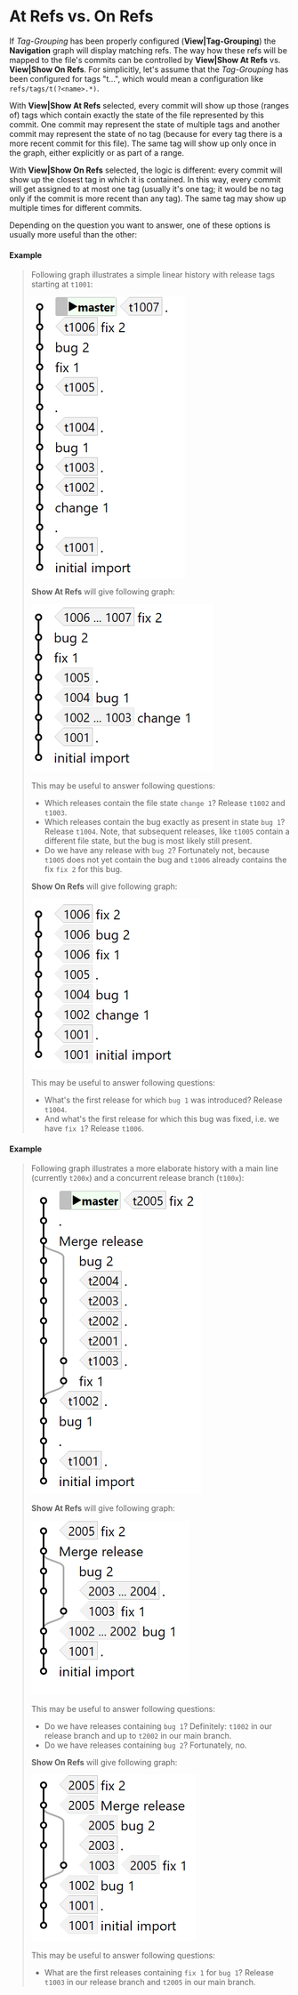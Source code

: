 # At Refs vs. On Refs

If *Tag-Grouping* has been properly configured (**View|Tag-Grouping**) the **Navigation** graph will display matching refs.
The way how these refs will be mapped to the file's commits can be controlled by **View|Show At Refs** vs. **View|Show On Refs**.
For simplicitly, let's assume that the *Tag-Grouping* has been configured for tags "t...", which would mean a configuration like `refs/tags/t(?<name>.*)`.

With **View|Show At Refs** selected, every commit will show up those (ranges of) tags which contain exactly the state of the file represented by this commit.
One commit may represent the state of multiple tags and another commit may represent the state of no tag (because for every tag there is a more recent commit for this file).
The same tag will show up only once in the graph, either explicitly or as part of a range.

With **View|Show On Refs** selected, the logic is different: every commit will show up the closest tag in which it is contained.
In this way, every commit will get assigned to at most one tag (usually it's one tag; it would be no tag only if the commit is more recent than any tag).
The same tag may show up multiple times for different commits.

Depending on the question you want to answer, one of these options is usually more useful than the other:

#### Example
> Following graph illustrates a simple linear history with release tags starting at `t1001`:
>
> ![](attachments/at-refs-vs-on-refs-simple-overview.png)
>
> **Show At Refs** will give following graph:
>
> ![](attachments/at-refs-vs-on-refs-simple-at.png)
>
> This may be useful to answer following questions:
> * Which releases contain the file state `change 1`? Release `t1002` and `t1003`.
> * Which releases contain the bug exactly as present in state `bug 1`? Release `t1004`. Note, that subsequent releases, like `t1005` contain a different file state, but the bug is most likely still present.
> * Do we have any release with `bug 2`? Fortunately not, because `t1005` does not yet contain the bug and `t1006` already contains the fix `fix 2` for this bug.
>
> **Show On Refs** will give following graph:
>
> ![](attachments/at-refs-vs-on-refs-simple-on.png)
>
> This may be useful to answer following questions:
> * What's the first release for which `bug 1` was introduced? Release `t1004`.
> * And what's the first release for which this bug was fixed, i.e. we have `fix 1`? Release `t1006`.

#### Example
> Following graph illustrates a more elaborate history with a main line (currently `t200x`) and a concurrent release branch (`t100x`):
>
> ![](attachments/at-refs-vs-on-refs-two-branches-overview.png)
>
> **Show At Refs** will give following graph:
>
> ![](attachments/at-refs-vs-on-refs-two-branches-at.png)
>
> This may be useful to answer following questions:
> * Do we have releases containing `bug 1`? Definitely: `t1002` in our release branch and up to `t2002` in our main branch.
> * Do we have releases containing `bug 2`? Fortunately, no.
>
> **Show On Refs** will give following graph:
>
> ![](attachments/at-refs-vs-on-refs-two-branches-on.png)
>
> This may be useful to answer following questions:
> * What are the first releases containing `fix 1` for `bug 1`? Release `t1003` in our release branch and `t2005` in our main branch.